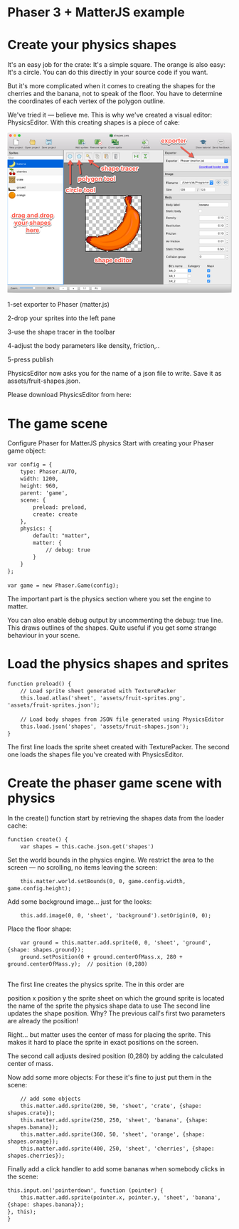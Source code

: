 # Phaser 3 + MatterJS example


# Create your physics shapes
It's an easy job for the crate: It's a simple square. The orange is also easy: It's a circle. You can do this directly in your source code if you want.

But it's more complicated when it comes to creating the shapes for the cherries and the banana, not to speak of the floor. You have to determine the coordinates of each vertex of the polygon outline.

We've tried it — believe me. This is why we've created a visual editor: PhysicsEditor. With this creating shapes is a piece of cake:

<img src="assets/00.png">

1-set exporter to Phaser (matter.js)

2-drop your sprites into the left pane

3-use the shape tracer in the toolbar

4-adjust the body parameters like density, friction,..

5-press publish

PhysicsEditor now asks you for the name of a json file to write. Save it as assets/fruit-shapes.json.

Please download PhysicsEditor from here:

# The game scene

Configure Phaser for MatterJS physics
Start with creating your Phaser game object:
```
var config = {
    type: Phaser.AUTO,
    width: 1200,
    height: 960,
    parent: 'game',
    scene: {
        preload: preload,
        create: create
    },
    physics: {
        default: "matter",
        matter: {
            // debug: true
        }
    }
};

var game = new Phaser.Game(config);
```
The important part is the physics section where you set the engine to matter.

You can also enable debug output by uncommenting the debug: true line. This draws outlines of the shapes. Quite useful if you get some strange behaviour in your scene.

# Load the physics shapes and sprites

```
function preload() {
    // Load sprite sheet generated with TexturePacker
    this.load.atlas('sheet', 'assets/fruit-sprites.png', 'assets/fruit-sprites.json');

    // Load body shapes from JSON file generated using PhysicsEditor
    this.load.json('shapes', 'assets/fruit-shapes.json');
}
```

The first line loads the sprite sheet created with TexturePacker. The second one loads the shapes file you've created with PhysicsEditor.

# Create the phaser game scene with physics

In the create() function start by retrieving the shapes data from the loader cache:
```
function create() {
    var shapes = this.cache.json.get('shapes')
 ```
Set the world bounds in the physics engine. We restrict the area to the screen — no scrolling, no items leaving the screen:
```
    this.matter.world.setBounds(0, 0, game.config.width, game.config.height);
```
Add some background image... just for the looks:
```
    this.add.image(0, 0, 'sheet', 'background').setOrigin(0, 0);
```
Place the floor shape:
```
    var ground = this.matter.add.sprite(0, 0, 'sheet', 'ground', {shape: shapes.ground});
    ground.setPosition(0 + ground.centerOfMass.x, 280 + ground.centerOfMass.y);  // position (0,280)
    
 ```
The first line creates the physics sprite. The in this order are

position x
position y
the sprite sheet on which the ground sprite is located
the name of the sprite
the physics shape data to use
The second line updates the shape position. Why? The previous call's first two parameters are already the position!

Right... but matter uses the center of mass for placing the sprite. This makes it hard to place the sprite in exact positions on the screen.

The second call adjusts desired position (0,280) by adding the calculated center of mass.

Now add some more objects: For these it's fine to just put them in the scene:
```
    // add some objects
    this.matter.add.sprite(200, 50, 'sheet', 'crate', {shape: shapes.crate});
    this.matter.add.sprite(250, 250, 'sheet', 'banana', {shape: shapes.banana});
    this.matter.add.sprite(360, 50, 'sheet', 'orange', {shape: shapes.orange});
    this.matter.add.sprite(400, 250, 'sheet', 'cherries', {shape: shapes.cherries});
 ```
    
Finally add a click handler to add some bananas when somebody clicks in the scene:

    this.input.on('pointerdown', function (pointer) {
        this.matter.add.sprite(pointer.x, pointer.y, 'sheet', 'banana', {shape: shapes.banana});
    }, this);
    }

